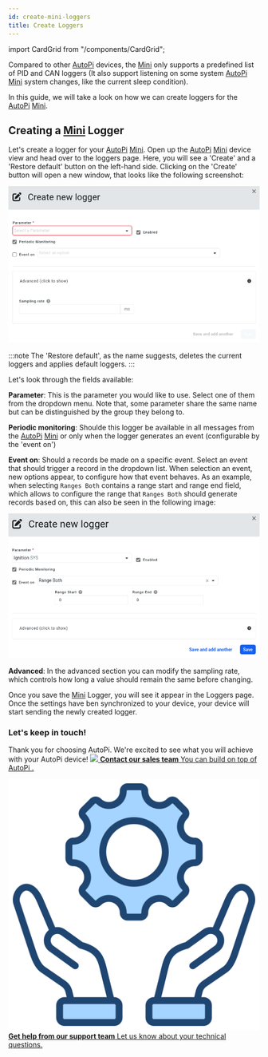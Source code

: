 ```yaml
---
id: create-mini-loggers
title: Create Loggers
---
```

import CardGrid from "/components/CardGrid";

Compared to other [AutoPi](https://www.autopi.io) devices, the [Mini](https://www.autopi.io/hardware/autopi-mini) only supports a predefined list of PID and CAN loggers (It also support listening on some system [AutoPi](https://www.autopi.io) [Mini](https://www.autopi.io/hardware/autopi-mini) system changes, like the current sleep condition).

In this guide, we will take a look on how we can create loggers for the [AutoPi](https://www.autopi.io) [Mini](https://www.autopi.io/hardware/autopi-mini).

## Creating a [Mini](https://www.autopi.io/hardware/autopi-mini) Logger
Let's create a logger for your [AutoPi](https://www.autopi.io) [Mini](https://www.autopi.io/hardware/autopi-mini).
Open up the [AutoPi](https://www.autopi.io) [Mini](https://www.autopi.io/hardware/autopi-mini) device view and head over to the loggers page.
Here, you will see a 'Create' and a 'Restore default' button on the left-hand side.
Clicking on the 'Create' button will open a new window, that looks like the following screenshot:

![Create PID Logger Window](/img/getting_started/autopi_mini/create_mini_loggers/AutoPiMiniLogger.png)

:::note
The 'Restore default', as the name suggests, deletes the current loggers and applies default loggers.
:::

Let's look through the fields available:

**Parameter**: This is the parameter you would like to use.
Select one of them from the dropdown menu.
Note that, some parameter share the same name but can be distinguished by the group they belong to.

**Periodic monitoring**: Shoulde this logger be available in all messages from the [AutoPi](https://www.autopi.io) [Mini](https://www.autopi.io/hardware/autopi-mini) or only when the logger generates an event (configurable by the 'event on')

**Event on**: Should a records be made on a specific event.
Select an event that should trigger a record in the dropdown list.
When selection an event, new options appear, to configure how that event behaves.
As an example, when selecting `Ranges Both` contains a range start and range end field, which allows to configure the range that `Ranges Both` should generate records based on, this can also be seen in the following image:

![Create PID Logger Window](/img/getting_started/autopi_mini/create_mini_loggers/AutoPiMiniLogger2.png)


**Advanced**: In the advanced section you can modify the sampling rate, which controls how long a value should remain the same before changing.

Once you save the [Mini](https://www.autopi.io/hardware/autopi-mini) Logger, you will see it appear in the Loggers page.
Once the settings have ben synchronized to your device, your device will start sending the newly created logger.

### Let's keep in touch!
Thank you for choosing AutoPi. We're excited to see what you will achieve with your AutoPi device! 
<CardGrid home>
[![](/img/shared/favicon.ico) **Contact our sales team** You can build on top of AutoPi .](https://www.autopi.io/contact/)

[![](/img/shared/support_icon.png) **Get help from our support team** Let us know about your technical questions.](https://www.autopi.io/support/)

</CardGrid>
